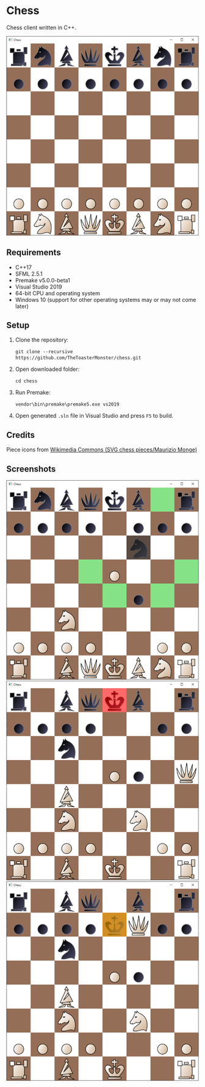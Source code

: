 # Chess

Chess client written in C++.

![](resources/screenshots/starting.png)

## Requirements
- C++17
- SFML 2.5.1
- Premake v5.0.0-beta1
- Visual Studio 2019
- 64-bit CPU and operating system
- Windows 10 (support for other operating systems may or may not come later)

## Setup
1. Clone the repository:
   ```
   git clone --recursive https://github.com/TheToasterMonster/chess.git
   ```
2. Open downloaded folder:
   ```
   cd chess
   ```
3. Run Premake:
   ```
   vendor\bin\premake\premake5.exe vs2019
   ```
4. Open generated `.sln` file in Visual Studio and press `F5` to build.

## Credits
Piece icons from [Wikimedia Commons (SVG chess pieces/Maurizio Monge)](https://commons.wikimedia.org/wiki/Category:SVG_chess_pieces/Maurizio_Monge)

## Screenshots
![](resources/screenshots/moves.png)\
![](resources/screenshots/check.png)\
![](resources/screenshots/mate.png)